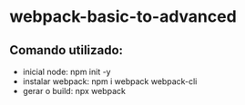 # webpack-basic-to-advanced

## Comando utilizado:
- inicial node: npm init -y
- instalar webpack: npm i webpack webpack-cli
- gerar o build: npx webpack